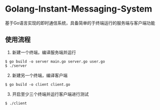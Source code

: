 # Golang-Instant-Messaging-System

基于Go语言实现的即时通信系统，具备简单的于终端运行的服务端与客户端功能

## 使用流程
1. 新建一个终端，编译服务端并运行
```
$ go build -o server main.go server.go user.go
$ ./server
```
2. 新建另一个终端，编译客户端
```
$ go build -o client client.go
```
3. 开启至少三个终端并运行客户端进行测试
```
$ ./client
```
